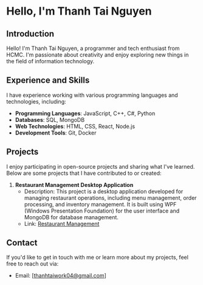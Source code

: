 # Hello, I'm Thanh Tai Nguyen

## Introduction

Hello! I'm Thanh Tai Nguyen, a programmer and tech enthusiast from HCMC. I'm passionate about creativity and enjoy exploring new things in the field of information technology.

## Experience and Skills

I have experience working with various programming languages and technologies, including:

- **Programming Languages**: JavaScript, C++, C#, Python
- **Databases**: SQL, MongoDB
- **Web Technologies**: HTML, CSS, React, Node.js
- **Development Tools**: Git, Docker

## Projects

I enjoy participating in open-source projects and sharing what I've learned. Below are some projects that I have contributed to or created:

1. **Restaurant Management Desktop Application**
   - Description: This project is a desktop application developed for managing restaurant operations, including menu management, order processing, and inventory management. It is built using WPF (Windows Presentation Foundation) for the user interface and MongoDB for database management.
   - Link: [Restaurant Management](https://github.com/DoAnLapTrinhTrucQuanUIT/IT008.O13)

## Contact

If you'd like to get in touch with me or learn more about my projects, feel free to reach out via:

- Email: [thanhtaiwork04@gmail.com]
